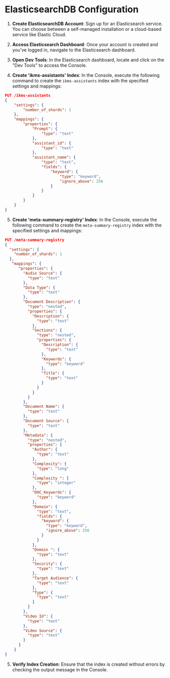 # ElasticsearchDB Configuration


1. **Create ElasticsearchDB Account**: Sign up for an Elasticsearch service. You can choose between a self-managed installation or a cloud-based service like Elastic Cloud.
   
2. **Access Elasticsearch Dashboard**: Once your account is created and you've logged in, navigate to the Elasticsearch dashboard.

3. **Open Dev Tools**: In the Elasticsearch dashboard, locate and click on the "Dev Tools" to access the Console.

4.  **Create 'ikms-assistants' Index**: In the Console, execute the following command to create the `ikms-assistants` index with the specified settings and mappings:

```json
PUT /ikms-assistants
{
    "settings": {
        "number_of_shards": 1
    },
    "mappings": {
        "properties": {
            "Prompt": {
                "type": "text"
            },
            "assistant_id": {
                "type": "text"
            },
            "assistant_name": {
                "type": "text",
                "fields": {
                    "keyword": {
                        "type": "keyword",
                        "ignore_above": 256
                    }
                }
            }
        }
    }
}
```

5. **Create 'meta-summary-registry' Index**: In the Console, execute the following command to create the `meta-summary-registry` index with the specified settings and mappings:

```json
PUT /meta-summary-registry
{
  "settings": {
    "number_of_shards": 1
  },
   "mappings": {
      "properties": {
        "Audio Source": {
          "type": "text"
        },
        "Data Type": {
          "type": "text"
        },
        "Document Description": {
          "type": "nested",
          "properties": {
            "Description": {
              "type": "text"
            },
            "Sections": {
              "type": "nested",
              "properties": {
                "Description": {
                  "type": "text"
                },
                "Keywords": {
                  "type": "keyword"
                },
                "Title": {
                  "type": "text"
                }
              }
            }
          }
        },
        "Document Name": {
          "type": "text"
        },
        "Document Source": {
          "type": "text"
        },
        "Metadata": {
          "type": "nested",
          "properties": {
            "Author": {
              "type": "text"
            },
            "Complexity": {
              "type": "long"
            },
            "Complexity ": {
              "type": "integer"
            },
            "DOC_Keywords": {
              "type": "keyword"
            },
            "Domain": {
              "type": "text",
              "fields": {
                "keyword": {
                  "type": "keyword",
                  "ignore_above": 256
                }
              }
            },
            "Domain ": {
              "type": "text"
            },
            "Security": {
              "type": "text"
            },
            "Target Audience": {
              "type": "text"
            },
            "Type": {
              "type": "text"
            }
          }
        },
        "Video Id": {
          "type": "text"
        },
        "Video Source": {
          "type": "text"
        }
      }
    }
}
```

5. **Verify Index Creation**: Ensure that the index is created without errors by checking the output message in the Console. 
